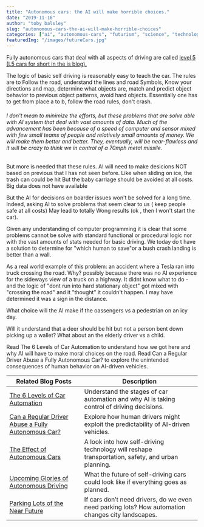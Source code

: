 ```yaml
---
title: "Autonomous cars: the AI will make horrible choices."
date: "2019-11-16"
author: "toby balsley" 
slug: "autonomous-cars-the-ai-will-make-horrible-choices"
categories: ["ai", "autonomous-cars", "futurism", "science", "technology", "just-thinking"]
featuredImg: "/images/futureCars.jpg"
---
```


Fully autonomous cars that deal with all aspects of driving are called <a href="https://ybotman.com/6-levels-of-car-automation/">level 5 (L5 cars for short in the is blog).</a>

The logic of basic self driving is reasonably easy to teach the car. The rules are to Follow the road, understand the lines and road Symbols, Know your directions and map, determine what objects are, match and predict object behavior to previous object patterns, avoid hard objects. Essentially one has to get from place a to b, follow the road rules, don't crash.
<h6><em>I don't mean to minimize the efforts, but these problems that are solve able with AI system that deal with vast amounts of data. Much of the advancement has been because of a speed of computer and sensor mixed with few small teams of people and relatively small amounts of money. We will make them better and better. They, eventually, will be near-flawless and it will be crazy to think we in control of a 70mph metal missile.</em></h6>But more is needed that these rules. AI will need to make desicions NOT based on previous that I has not seen before. Like when sliding on ice, the trash can could be hit But the baby carriage should be avoided at all costs. Big data does not have available

But the AI for decisions on boarder issues won't be solved for a long time. Indeed, asking AI to solve problems that seem clear to us ( keep people safe at all costs) May lead to totally Wong results (ok , then I won't start the car).

Given any understanding of computer programming it is clear that some problems cannot be solve with standard functional or procedural logic nor with the vast amounts of stats needed for basic driving. We today do t have a solution to determine for "which human to save"or a bush crash landing is better than a wall.

As a real world example of this problem: an accident where a Tesla ran into truck crossing the road. Why? possibly because there was no AI experience for the sideways view of a truck on a highway. It didnt know what to do - and the logic of "dont run into hard stationary object" got mixed with "crossing the road" and it "thought" it couldn't happen. I may have determined it was a sign in the distance.

What choice will the AI make if the oassengers vs a pedestrian on an icy day.

Will it understand that a deer should be hit but not a person bent down picking up a wallet? What about an the elderly driver vs a child.


Read The 6 Levels of Car Automation to understand how we got here and why AI will have to make moral choices on the road.
Read Can a Regular Driver Abuse a Fully Autonomous Car? to explore the unintended consequences of human behavior on AI-driven vehicles.


| **Related Blog Posts** | **Description** |
|------------------------|----------------|
| [The 6 Levels of Car Automation](../6-levels-of-car-automation.md) | Understand the stages of car automation and why AI is taking control of driving decisions. |
| [Can a Regular Driver Abuse a Fully Autonomous Car?](../can-a-regular-car-abuse-an-fully-autonomous-car.md) | Explore how human drivers might exploit the predictability of AI-driven vehicles. |
| [The Effect of Autonomous Cars](../the-effect-of-autonomous-cars.md) | A look into how self-driving technology will reshape transportation, safety, and urban planning. |
| [Upcoming Glories of Autonomous Driving](../upcoming-glories-of-autonomous-driving.md) | What the future of self-driving cars could look like if everything goes as planned. |
| [Parking Lots of the Near Future](../parking-lots-of-the-near-future.md) | If cars don’t need drivers, do we even need parking lots? How automation changes city landscapes. |
